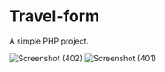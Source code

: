 # Travel-form
A simple PHP project.

![Screenshot (402)](https://user-images.githubusercontent.com/89736812/163665758-f2f67121-31db-4212-9a5e-e7ee2ff5f22f.png)
![Screenshot (401)](https://user-images.githubusercontent.com/89736812/163665766-2bf0642a-4e64-4f40-9721-0263b0847e76.png)
